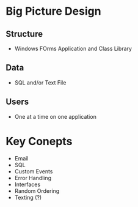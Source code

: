 # Big Picture Design

## Structure
 * Windows FOrms Application and Class Library

 ## Data
 * SQL and/or Text File

 ## Users
 * One at a time on one application

 # Key Conepts

 * Email
 * SQL
 * Custom Events
 * Error Handling
 * Interfaces
 * Random Ordering 
 * Texting (?)